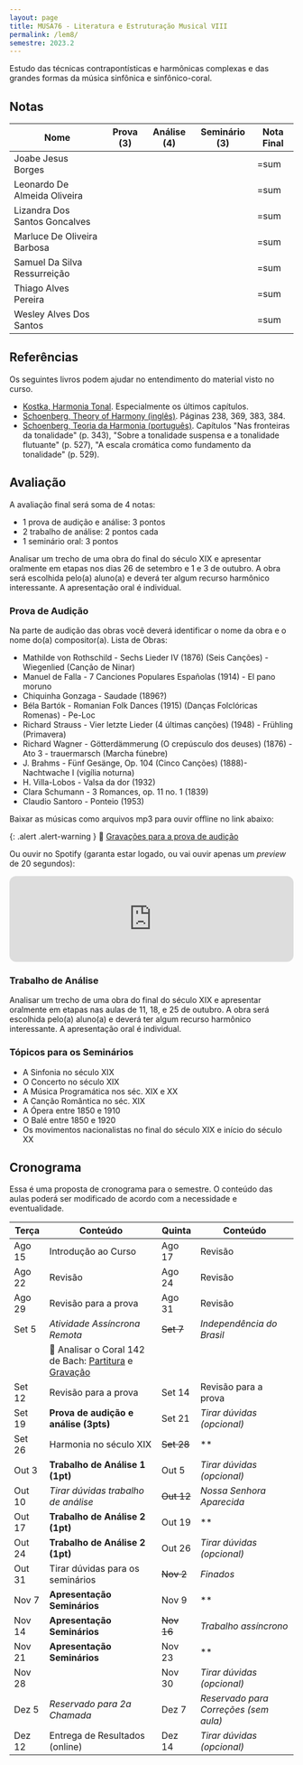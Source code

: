 ```yaml
---
layout: page
title: MUSA76 - Literatura e Estruturação Musical VIII
permalink: /lem8/
semestre: 2023.2
---
```


Estudo das técnicas contrapontísticas e harmônicas complexas e das grandes
formas da música sinfônica e sinfônico-coral.

## Notas

| Nome                          | Prova (3) | Análise (4) | Seminário (3) | Nota Final |
|-------------------------------|-----------|-------------|---------------|------------|
| Joabe Jesus Borges            |           |             |               | =sum       |
| Leonardo De Almeida Oliveira  |           |             |               | =sum       |
| Lizandra Dos Santos Goncalves |           |             |               | =sum       |
| Marluce De Oliveira Barbosa   |           |             |               | =sum       |
| Samuel Da Silva Ressurreição  |           |             |               | =sum       |
| Thiago Alves Pereira          |           |             |               | =sum       |
| Wesley Alves Dos Santos       |           |             |               | =sum       |


## Referências

Os seguintes livros podem ajudar no entendimento do material visto no curso.

- [Kostka, Harmonia Tonal][7]. Especialmente os últimos capítulos.
- [Schoenberg, Theory of Harmony (inglês)][8]. Páginas 238, 369, 383, 384.
- [Schoenberg, Teoria da Harmonia (português)][9]. Capítulos "Nas fronteiras da
  tonalidade" (p. 343), "Sobre a tonalidade suspensa e a tonalidade flutuante"
  (p. 527), "A escala cromática como fundamento da tonalidade" (p. 529).


[7]: https://www.dropbox.com/s/upnuczqhv0zeqa9/Kostka%20Tonal%20Harmony%20Traduzido.pdf?dl=0
[8]: https://www.dropbox.com/s/tka12cssiqfaglm/Schoenberg%20Arnold%20Theory%20of%20Harmony.pdf?dl=0
[9]: https://www.dropbox.com/s/1u9drv7yqpmr5kw/Schoenberg%20Harmonia.pdf?dl=0


## Avaliação

A avaliação final será soma de 4 notas:

  * 1 prova de audição e análise: 3 pontos
  * 2 trabalho de análise: 2 pontos cada
  * 1 seminário oral: 3 pontos

Analisar um trecho de uma obra do final do século XIX e apresentar oralmente em
etapas nos dias 26 de setembro e 1 e 3 de outubro. A obra será escolhida pelo(a)
aluno(a) e deverá ter algum recurso harmônico interessante. A apresentação oral
é individual.

### Prova de Audição

Na parte de audição das obras você deverá identificar o nome da obra e o nome
do(a) compositor(a). Lista de Obras:

- Mathilde von Rothschild - Sechs Lieder IV (1876) (Seis Canções) - Wiegenlied (Canção de Ninar)
- Manuel de Falla - 7 Canciones Populares Españolas (1914) - El pano moruno
- Chiquinha Gonzaga - Saudade (1896?)
- Béla Bartók - Romanian Folk Dances (1915) (Danças Folclóricas Romenas) - Pe-Loc
- Richard Strauss - Vier letzte Lieder (4 últimas canções) (1948) - Frühling (Primavera)
- Richard Wagner - Götterdämmerung (O crepúsculo dos deuses) (1876) - Ato 3 - trauermarsch (Marcha fúnebre)
- J. Brahms - Fünf Gesänge, Op. 104 (Cinco Canções) (1888)- Nachtwache I (vigília noturna)
- H. Villa-Lobos - Valsa da dor (1932)
- Clara Schumann - 3 Romances, op. 11 no. 1 (1839)
- Claudio Santoro - Ponteio (1953)

Baixar as músicas como arquivos mp3 para ouvir offline no link abaixo:

{: .alert .alert-warning }
🎹 [Gravações para a prova de audição][1]

Ou ouvir no Spotify (garanta estar logado, ou vai ouvir apenas um _preview_ de 20 segundos):

[1]: https://www.dropbox.com/scl/fi/nob4v0ldo85dsa5qakg4k/Musicas-Audicao-LEM-8.zip?rlkey=x63f8pc08l1mtqoizgk5n643k&dl=0


<iframe style="border-radius:12px" src="https://open.spotify.com/embed/playlist/17zoY7Z7cKROeZH4x8hnLS?utm_source=generator" width="100%" height="152" frameBorder="0" allowfullscreen="" allow="autoplay; clipboard-write; encrypted-media; fullscreen; picture-in-picture" loading="lazy"></iframe>


### Trabalho de Análise

Analisar um trecho de uma obra do final do século XIX e apresentar oralmente em
etapas nas aulas de 11, 18, e 25 de outubro. A obra será escolhida pelo(a)
aluno(a) e deverá ter algum recurso harmônico interessante. A apresentação oral
é individual.


### Tópicos para os Seminários

- A Sinfonia no século XIX
- O Concerto no século XIX
- A Música Programática nos séc. XIX e XX
- A Canção Romântica no séc. XIX
- A Ópera entre 1850 e 1910
- O Balé entre 1850 e 1920
- Os movimentos nacionalistas no final do século XIX e início do século XX



## Cronograma

Essa é uma proposta de cronograma para o semestre. O conteúdo das aulas poderá
ser modificado de acordo com a necessidade e eventualidade.

| Terça  | Conteúdo                                                       | Quinta     | Conteúdo                              |
|--------|----------------------------------------------------------------|------------|---------------------------------------|
| Ago 15 | Introdução ao Curso                                            | Ago 17     | Revisão                               |
| Ago 22 | Revisão                                                        | Ago 24     | Revisão                               |
| Ago 29 | Revisão para a prova                                           | Ago 31     | Revisão                               |
| Set 5  | *Atividade Assíncrona Remota*                                  | ~~Set 7~~  | _Independência do Brasil_             |
|        | 🎹 Analisar o Coral 142 de Bach: [Partitura][21] e [Gravação][20]                                                         |
| Set 12 | Revisão para a prova                                           | Set 14     | Revisão para a prova                  |
| Set 19 | **Prova de audição e análise (3pts)**                          | Set 21     | _Tirar dúvidas (opcional)_            |
| Set 26 | Harmonia no século XIX                                         | ~~Set 28~~ | \*\*                                  |
| Out 3  | **Trabalho de Análise 1 (1pt)**                                | Out 5      | _Tirar dúvidas (opcional)_            |
| Out 10 | _Tirar dúvidas trabalho de análise_                            | ~~Out 12~~ | _Nossa Senhora Aparecida_             |
| Out 17 | **Trabalho de Análise 2 (1pt)**                                | Out 19     | \*\*                                  |
| Out 24 | **Trabalho de Análise 2 (1pt)**                                | Out 26     | _Tirar dúvidas (opcional)_            |
| Out 31 | Tirar dúvidas para os seminários                               | ~~Nov 2~~  | _Finados_                             |
| Nov 7  | **Apresentação Seminários**                                    | Nov 9      | \*\*                                  |
| Nov 14 | **Apresentação Seminários**                                    | ~~Nov 16~~ | _Trabalho assíncrono_                 |
| Nov 21 | **Apresentação Seminários**                                    | Nov 23     | \*\*                                  |
| Nov 28 |                                                                | Nov 30     | _Tirar dúvidas (opcional)_            |
| Dez 5  | _Reservado para 2a Chamada_                                    | Dez 7      | _Reservado para Correções (sem aula)_ |
| Dez 12 | Entrega de Resultados (online)                                 | Dez 14     | _Tirar dúvidas (opcional)_            |

[20]: https://www.dropbox.com/scl/fi/ivfbpky009hffqocb35g4/Bach-Coral-142.m4a?rlkey=3chc8ykjhj76c5k16nweo6pmd&dl=0
[21]: https://www.dropbox.com/scl/fi/366hua6q0bffjjlar7r6j/Bach-Coral-142.pdf?rlkey=t1tf8btt8w3pnhr5tjool0rvi&dl=0
